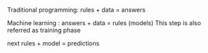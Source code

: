 <p>Traditional programming: rules + data = answers
<p>Machine learning :  answers + data = rules  (models) This step is also referred as training phase
<p> next   rules + model = predictions


